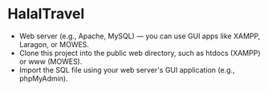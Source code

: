 # HalalTravel

- Web server (e.g., Apache, MySQL) — you can use GUI apps like XAMPP, Laragon, or MOWES.
- Clone this project into the public web directory, such as htdocs (XAMPP) or www (MOWES).
- Import the SQL file using your web server's GUI application (e.g., phpMyAdmin).
  
